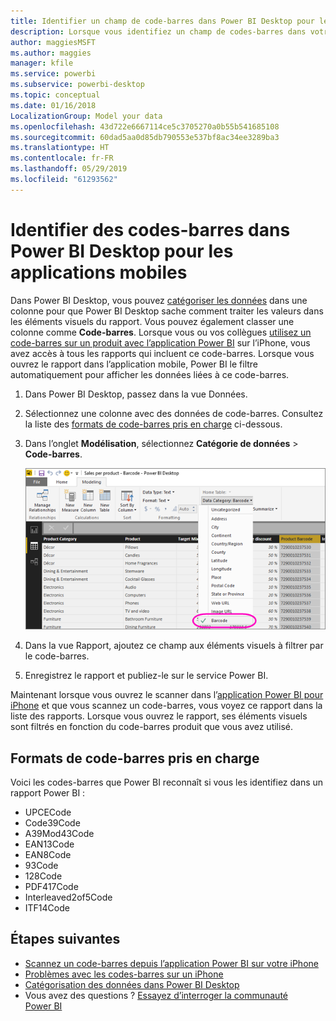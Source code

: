 ```yaml
---
title: Identifier un champ de code-barres dans Power BI Desktop pour les applications mobiles
description: Lorsque vous identifiez un champ de codes-barres dans votre modèle dans Power BI Desktop, vous pouvez filtrer automatiquement les données des codes-barres dans l’application Power BI sur l’iPhone.
author: maggiesMSFT
ms.author: maggies
manager: kfile
ms.service: powerbi
ms.subservice: powerbi-desktop
ms.topic: conceptual
ms.date: 01/16/2018
LocalizationGroup: Model your data
ms.openlocfilehash: 43d722e6667114ce5c3705270a0b55b541685108
ms.sourcegitcommit: 60dad5aa0d85db790553e537bf8ac34ee3289ba3
ms.translationtype: HT
ms.contentlocale: fr-FR
ms.lasthandoff: 05/29/2019
ms.locfileid: "61293562"
---
```

# <a name="tag-barcodes-in-power-bi-desktop-for-the-mobile-apps"></a>Identifier des codes-barres dans Power BI Desktop pour les applications mobiles

Dans Power BI Desktop, vous pouvez [catégoriser les données](desktop-data-categorization.md) dans une colonne pour que Power BI Desktop sache comment traiter les valeurs dans les éléments visuels du rapport. Vous pouvez également classer une colonne comme **Code-barres**. Lorsque vous ou vos collègues [utilisez un code-barres sur un produit avec l’application Power BI](consumer/mobile/mobile-apps-scan-barcode-iphone.md) sur l’iPhone, vous avez accès à tous les rapports qui incluent ce code-barres. Lorsque vous ouvrez le rapport dans l’application mobile, Power BI le filtre automatiquement pour afficher les données liées à ce code-barres.

1. Dans Power BI Desktop, passez dans la vue Données.
2. Sélectionnez une colonne avec des données de code-barres. Consultez la liste des [formats de code-barres pris en charge](#supported-barcode-formats) ci-dessous.
3. Dans l’onglet **Modélisation**, sélectionnez **Catégorie de données** > **Code-barres**.
   
    ![Liste de catégories de données](media/desktop-mobile-barcodes/power-bi-desktop-barcode.png)
4. Dans la vue Rapport, ajoutez ce champ aux éléments visuels à filtrer par le code-barres.
5. Enregistrez le rapport et publiez-le sur le service Power BI.

Maintenant lorsque vous ouvrez le scanner dans l’[application Power BI pour iPhone](consumer/mobile/mobile-iphone-app-get-started.md) et que vous scannez un code-barres, vous voyez ce rapport dans la liste des rapports. Lorsque vous ouvrez le rapport, ses éléments visuels sont filtrés en fonction du code-barres produit que vous avez utilisé.

## <a name="supported-barcode-formats"></a>Formats de code-barres pris en charge
Voici les codes-barres que Power BI reconnaît si vous les identifiez dans un rapport Power BI : 

* UPCECode 
* Code39Code  
* A39Mod43Code 
* EAN13Code 
* EAN8Code  
* 93Code  
* 128Code 
* PDF417Code 
* Interleaved2of5Code 
* ITF14Code 

## <a name="next-steps"></a>Étapes suivantes
* [Scannez un code-barres depuis l’application Power BI sur votre iPhone](consumer/mobile/mobile-apps-scan-barcode-iphone.md)
* [Problèmes avec les codes-barres sur un iPhone](consumer/mobile/mobile-apps-scan-barcode-iphone.md#issues-with-scanning-a-barcode)
* [Catégorisation des données dans Power BI Desktop](desktop-data-categorization.md)  
* Vous avez des questions ? [Essayez d’interroger la communauté Power BI](http://community.powerbi.com/)

